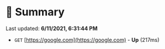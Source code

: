 # 📖 Summary
Last updated: **6/11/2021, 6:31:44 PM**

- `GET` [https://google.com](https://google.com) - **Up** (217ms)
